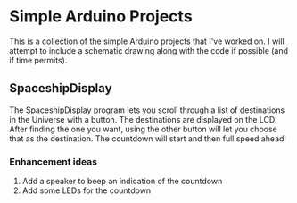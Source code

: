 Simple Arduino Projects
=======================

This is a collection of the simple Arduino projects that I've worked on. I will attempt to include a schematic drawing along with the code if possible (and if time permits).

## SpaceshipDisplay
The SpaceshipDisplay program lets you scroll through a list of destinations in the Universe with a button. The destinations are displayed on the LCD. After finding the one you want, using the other button will let you choose that as the destination. The countdown will start and then full speed ahead!

### Enhancement ideas
1. Add a speaker to beep an indication of the countdown
2. Add some LEDs for the countdown
